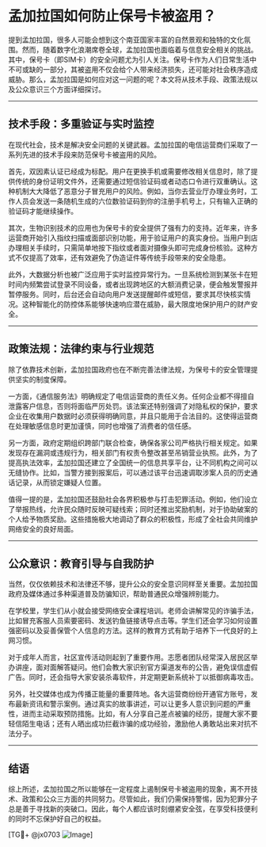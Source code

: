 # 孟加拉国如何防止保号卡被盗用？

提到孟加拉国，很多人可能会想到这个南亚国家丰富的自然景观和独特的文化氛围。然而，随着数字化浪潮席卷全球，孟加拉国也面临着与信息安全相关的挑战。其中，保号卡（即SIM卡）的安全问题尤为引人关注。保号卡作为人们日常生活中不可或缺的一部分，其被盗用不仅会给个人带来经济损失，还可能对社会秩序造成威胁。那么，孟加拉国是如何应对这一问题的呢？本文将从技术手段、政策法规以及公众意识三个方面详细探讨。

---

## 技术手段：多重验证与实时监控

在现代社会，技术是解决安全问题的关键武器。孟加拉国的电信运营商们采取了一系列先进的技术手段来防范保号卡被盗用的风险。

首先，双因素认证已经成为标配。用户在更换手机或需要修改相关信息时，除了提供传统的身份证明文件外，还需要通过短信验证码或者动态口令进行双重确认。这种机制大大降低了恶意分子冒充用户的风险。例如，当你去营业厅办理业务时，工作人员会发送一条随机生成的六位数验证码到你的注册手机号上，只有输入正确的验证码才能继续操作。

其次，生物识别技术的应用也为保号卡的安全提供了强有力的支持。近年来，许多运营商开始引入指纹扫描或面部识别功能，用于验证用户的真实身份。当用户到店办理相关手续时，只需简单地按下指纹或者面对摄像头即可完成身份核验。这种方式不仅提高了效率，还有效避免了伪造证件等传统手段带来的安全隐患。

此外，大数据分析也被广泛应用于实时监控异常行为。一旦系统检测到某张卡在短时间内频繁尝试登录不同设备，或者出现跨地区的大额消费记录，便会触发警报并暂停服务。同时，后台还会自动向用户发送提醒邮件或短信，要求其尽快核实情况。这种智能化的防控体系能够快速响应潜在威胁，最大限度地保护用户的财产安全。

---

## 政策法规：法律约束与行业规范

除了依靠技术创新，孟加拉国政府也在不断完善法律法规，为保号卡的安全管理提供坚实的制度保障。

一方面，《通信服务法》明确规定了电信运营商的责任义务。任何企业都不得擅自泄露客户信息，否则将面临严厉处罚。该法案还特别强调了对隐私权的保护，要求企业在收集用户数据时必须获得明确同意，并且只能用于合法目的。这使得运营商在处理敏感信息时更加谨慎，同时也增强了消费者的信任感。

另一方面，政府定期组织跨部门联合检查，确保各家公司严格执行相关规定。如果发现存在漏洞或违规行为，相关部门有权责令整改甚至吊销营业执照。此外，为了提高执法效率，孟加拉国还建立了全国统一的信息共享平台，让不同机构之间可以无缝协作。比如，当警方接到报案后，可以通过该平台迅速调取涉案人员的历史通话记录，从而锁定嫌疑人位置。

值得一提的是，孟加拉国还鼓励社会各界积极参与打击犯罪活动。例如，他们设立了举报热线，允许民众随时反映可疑线索；同时还推出奖励机制，对于协助破案的个人给予物质奖励。这些措施极大地调动了群众的积极性，形成了全社会共同维护网络安全的良好局面。

---

## 公众意识：教育引导与自我防护

当然，仅仅依赖技术和法律还不够，提升公众的安全意识同样至关重要。孟加拉国政府及媒体通过多种渠道普及防骗知识，帮助普通民众增强辨别能力。

在学校里，学生们从小就会接受网络安全课程培训。老师会讲解常见的诈骗手法，比如冒充客服人员索要密码、发送钓鱼链接诱导点击等。学生们还会学习如何设置强密码以及妥善保管个人信息的方法。这样的教育方式有助于培养下一代良好的上网习惯。

对于成年人而言，社区宣传活动则起到了重要作用。志愿者团队经常深入居民区举办讲座，面对面解答疑问。他们会教大家识别官方渠道发布的公告，避免误信虚假广告。同时，还会指导大家安装杀毒软件，并定期更新系统补丁以抵御病毒攻击。

另外，社交媒体也成为传播正能量的重要阵地。各大运营商纷纷开通官方账号，发布最新资讯和警示案例。通过真实的故事讲述，可以让更多人意识到问题的严重性，进而主动采取预防措施。比如，有人分享自己差点被骗的经历，提醒大家不要轻信陌生电话；还有人晒出成功拦截诈骗的成功经验，激励他人勇敢站出来对抗不法分子。

---

## 结语

综上所述，孟加拉国之所以能够在一定程度上遏制保号卡被盗用的现象，离不开技术、政策和公众三方面的共同努力。尽管如此，我们仍需保持警惕，因为犯罪分子总是善于寻找新的突破口。因此，每个人都应该时刻绷紧安全弦，在享受科技便利的同时不忘保护好自己的权益。

[TG💪+ @jx0703 ![Image](https://github.com/user-attachments/assets/dbca1d08-cadb-493c-b0ec-ad6f7a83f270)]